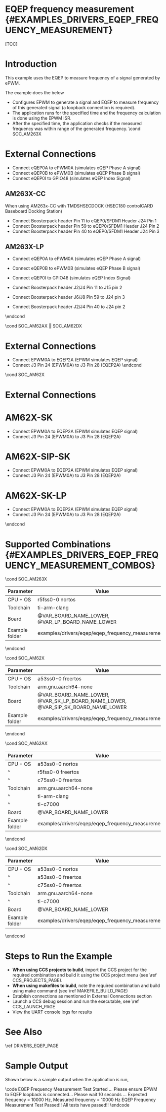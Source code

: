 # EQEP frequency measurement {#EXAMPLES_DRIVERS_EQEP_FREQUENCY_MEASUREMENT}

[TOC]

# Introduction

This example uses the EQEP to measure frequency of a signal generated by ePWM.

The example does the below
- Configures EPWM to generate a signal and EQEP to measure frequency of this generated signal (a loopback connection is required).
- The application runs for the specified time and the frequency calculation is done using the EPWM ISR.
- After the specified time, the application checks if the measured frequency was within range of the generated frequency.
\cond SOC_AM263X
# External Connections
- Connect eQEP0A to ePWM0A (simulates eQEP Phase A signal)
- Connect eQEP0B to ePWM0B (simulates eQEP Phase B signal)
- Connect eQEP0I to GPIO48 (simulates eQEP Index Signal)

## AM263X-CC

When using AM263x-CC with TMDSHSECDOCK (HSEC180 controlCARD Baseboard Docking Station)
- Connect Boosterpack header Pin 11 to eQEP0/SFDM1 Header J24 Pin 1
- Connect Boosterpack header Pin 59 to eQEP0/SFDM1 Header J24 Pin 2
- Connect Boosterpack header Pin 40 to eQEP0/SFDM1 Header J24 Pin 3

## AM263X-LP
- Connect eQEP0A to ePWM0A (simulates eQEP Phase A signal)
- Connect eQEP0B to ePWM0B (simulates eQEP Phase B signal)
- Connect eQEP0I to GPIO48 (simulates eQEP Index Signal)

- Connect Boosterpack header J2/J4 Pin 11 to J15 pin 2
- Connect Boosterpack header J6/J8 Pin 59 to J24 pin 3
- Connect Boosterpack header J2/J4 Pin 40 to J24 pin 2

\endcond

\cond SOC_AM62AX || SOC_AM62DX
# External Connections
- Connect EPWM0A to EQEP2A (EPWM simulates EQEP signal)
- Connect J3 Pin 24 (EPWM0A) to J3 Pin 28 (EQEP2A)
\endcond

\cond SOC_AM62X
# External Connections

# AM62X-SK
- Connect EPWM0A to EQEP2A (EPWM simulates EQEP signal)
- Connect J3 Pin 24 (EPWM0A) to J3 Pin 28 (EQEP2A)

# AM62X-SIP-SK
- Connect EPWM0A to EQEP2A (EPWM simulates EQEP signal)
- Connect J3 Pin 24 (EPWM0A) to J3 Pin 28 (EQEP2A)

# AM62X-SK-LP
- Connect EPWM0A to EQEP2A (EPWM simulates EQEP signal)
- Connect J3 Pin 24 (EPWM0A) to J3 Pin 28 (EQEP2A)

\endcond

# Supported Combinations {#EXAMPLES_DRIVERS_EQEP_FREQUENCY_MEASUREMENT_COMBOS}

\cond SOC_AM263X

 Parameter      | Value
 ---------------|-----------
 CPU + OS       | r5fss0-0 nortos
 Toolchain      | ti-arm-clang
 Board          | @VAR_BOARD_NAME_LOWER, @VAR_LP_BOARD_NAME_LOWER
 Example folder | examples/drivers/eqep/eqep_frequency_measurement/

\endcond

\cond SOC_AM62X

 Parameter      | Value
 ---------------|-----------
 CPU + OS       | a53ss0-0 freertos
 Toolchain      | arm.gnu.aarch64-none
 Board          | @VAR_BOARD_NAME_LOWER, @VAR_SK_LP_BOARD_NAME_LOWER, @VAR_SIP_SK_BOARD_NAME_LOWER
 Example folder | examples/drivers/eqep/eqep_frequency_measurement/

\endcond

\cond SOC_AM62AX

 Parameter      | Value
 ---------------|-----------
 CPU + OS       | a53ss0-0 nortos
 ^              | r5fss0-0 freertos
 ^              | c75ss0-0 freertos
 Toolchain      | arm.gnu.aarch64-none
 ^              | ti-arm-clang
 ^              | ti-c7000
 Board          | @VAR_BOARD_NAME_LOWER
 Example folder | examples/drivers/eqep/eqep_frequency_measurement/

\endcond

\cond SOC_AM62DX

 Parameter      | Value
 ---------------|-----------
 CPU + OS       | a53ss0-0 nortos
 ^              | a53ss0-0 freertos
 ^              | c75ss0-0 freertos
 Toolchain      | arm.gnu.aarch64-none
 ^              | ti-c7000
 Board          | @VAR_BOARD_NAME_LOWER
 Example folder | examples/drivers/eqep/eqep_frequency_measurement/

\endcond

# Steps to Run the Example

- **When using CCS projects to build**, import the CCS project for the required combination
  and build it using the CCS project menu (see \ref CCS_PROJECTS_PAGE).
- **When using makefiles to build**, note the required combination and build using
  make command (see \ref MAKEFILE_BUILD_PAGE)
- Establish connections as mentioned in External Connections section
- Launch a CCS debug session and run the executable, see \ref CCS_LAUNCH_PAGE
- View the UART console logs for results

# See Also

\ref DRIVERS_EQEP_PAGE

# Sample Output

Shown below is a sample output when the application is run,

\code
EQEP Frequency Measurement Test Started ...
Please ensure EPWM to EQEP loopback is connected...
Please wait 10 seconds ...
Expected frequency = 10000 Hz, Measured frequency = 10000 Hz
EQEP Frequency Measurement Test Passed!!
All tests have passed!!
\endcode
